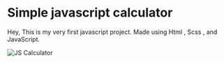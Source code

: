 # Simple javascript calculator
Hey,
This is my very first javascript project.
Made using Html , Scss , and JavaScript.

![JS Calculator](https://user-images.githubusercontent.com/17798691/151652294-d4e11a08-a8b5-4acc-b47d-03c21044fb9d.png)
